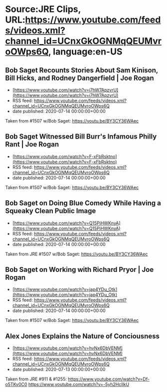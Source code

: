 # Source:JRE Clips, URL:https://www.youtube.com/feeds/videos.xml?channel_id=UCnxGkOGNMqQEUMvroOWps6Q, language:en-US

## Bob Saget Recounts Stories About Sam Kinison, Bill Hicks, and Rodney Dangerfield | Joe Rogan
 - [https://www.youtube.com/watch?v=i7hW7ApzvrU](https://www.youtube.com/watch?v=i7hW7ApzvrU)
 - RSS feed: https://www.youtube.com/feeds/videos.xml?channel_id=UCnxGkOGNMqQEUMvroOWps6Q
 - date published: 2020-07-14 00:00:00+00:00

Taken from #1507 w/Bob Saget:
https://youtu.be/BY3CY36WAec

## Bob Saget Witnessed Bill Burr's Infamous Philly Rant | Joe Rogan
 - [https://www.youtube.com/watch?v=F-xFbRsktno](https://www.youtube.com/watch?v=F-xFbRsktno)
 - RSS feed: https://www.youtube.com/feeds/videos.xml?channel_id=UCnxGkOGNMqQEUMvroOWps6Q
 - date published: 2020-07-14 00:00:00+00:00

Taken from #1507 w/Bob Saget:
https://youtu.be/BY3CY36WAec

## Bob Saget on Doing Blue Comedy While Having a Squeaky Clean Public Image
 - [https://www.youtube.com/watch?v=Q15PjHWKnyA](https://www.youtube.com/watch?v=Q15PjHWKnyA)
 - RSS feed: https://www.youtube.com/feeds/videos.xml?channel_id=UCnxGkOGNMqQEUMvroOWps6Q
 - date published: 2020-07-14 00:00:00+00:00

Taken from JRE #1507 w/Bob Saget: https://youtu.be/BY3CY36WAec

## Bob Saget on Working with Richard Pryor | Joe Rogan
 - [https://www.youtube.com/watch?v=jap4YDu_Otk](https://www.youtube.com/watch?v=jap4YDu_Otk)
 - RSS feed: https://www.youtube.com/feeds/videos.xml?channel_id=UCnxGkOGNMqQEUMvroOWps6Q
 - date published: 2020-07-14 00:00:00+00:00

Taken from #1507 w/Bob Saget:
https://youtu.be/BY3CY36WAec

## Alex Jones Explains the Nature of Conciousness
 - [https://www.youtube.com/watch?v=hvNx6DbVENM](https://www.youtube.com/watch?v=hvNx6DbVENM)
 - RSS feed: https://www.youtube.com/feeds/videos.xml?channel_id=UCnxGkOGNMqQEUMvroOWps6Q
 - date published: 2020-07-13 00:00:00+00:00

Taken from JRE #911 & #1255:
https://www.youtube.com/watch?v=Df-o5TKv0C0
https://www.youtube.com/watch?v=-5yh2HcIlkU

